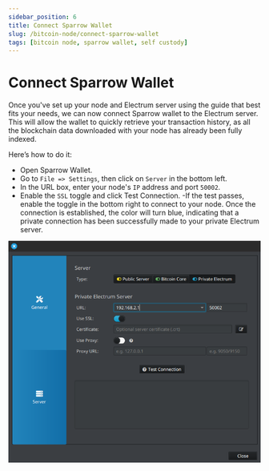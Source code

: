 ```yaml
---
sidebar_position: 6
title: Connect Sparrow Wallet
slug: /bitcoin-node/connect-sparrow-wallet
tags: [bitcoin node, sparrow wallet, self custody]
---
```


# Connect Sparrow Wallet

Once you've set up your node and Electrum server using the guide that best fits your needs, we can now connect Sparrow wallet to the Electrum server. This will allow the wallet to quickly retrieve your transaction history, as all the blockchain data downloaded with your node has already been fully indexed.

Here’s how to do it:

- Open Sparrow Wallet.
- Go to `File => Settings`, then click on `Server` in the bottom left.
- In the URL box, enter your node's `IP` address and port `50002`.
- Enable the `SSL` toggle and click Test Connection.
-If the test passes, enable the toggle in the bottom right to connect to your node. Once the connection is established, the color will turn blue, indicating that a private connection has been successfully made to your private Electrum server.

![](/img/node/sparrow.png)